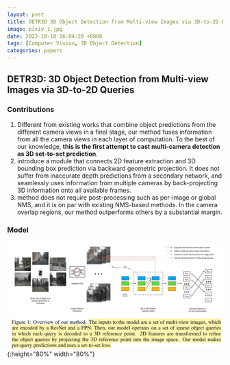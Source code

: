 ```yaml
---
layout: post
title: DETR3D 3D Object Detection from Multi-view Images via 3D-to-2D Queries
image: pixiv_1.jpg
date: 2022-10-10 16:04:20 +0800
tags: [Computer Vision, 3D Object Detection]
categories: papers
---
```



## DETR3D: 3D Object Detection from Multi-view Images via 3D-to-2D Queries

### Contributions
1. Different from existing works that combine object predictions from the different camera views in a final stage, our method fuses information from all the camera views in each layer of computation. To the best of our knowledge, **this is the first attempt to cast multi-camera detection as 3D set-to-set prediction**.
2. introduce a module that connects 2D feature extraction and 3D bounding box prediction via backward geometric projection. It does not suffer from inaccurate depth predictions from a secondary network, and seamlessly uses information from multiple cameras by back-projecting 3D information onto all available frames.
3. method does not require post-processing such as per-image or global NMS, and it is on par with existing NMS-based methods. In the camera overlap regions, our method outperforms others by a substantial margin.

### Model

<!-- <div align=center><img src=https://github.com/Zanue/Zanue.github.io/raw/main/images/detr3d.jpg width=80% /></div> -->
![](https://github.com/Zanue/Zanue.github.io/raw/main/images/detr3d.jpg){:height="80%" width="80%"}